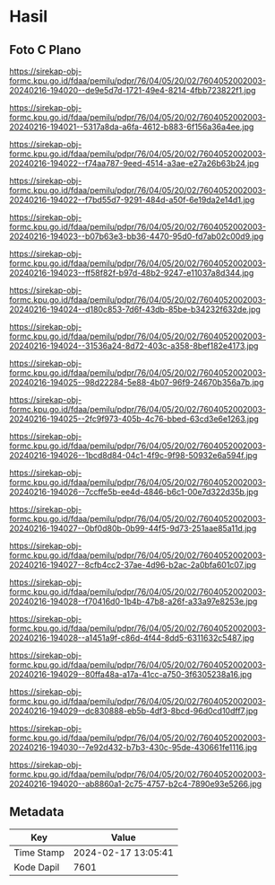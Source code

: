 # Hasil

## Foto C Plano

https://sirekap-obj-formc.kpu.go.id/fdaa/pemilu/pdpr/76/04/05/20/02/7604052002003-20240216-194020--de9e5d7d-1721-49e4-8214-4fbb723822f1.jpg

https://sirekap-obj-formc.kpu.go.id/fdaa/pemilu/pdpr/76/04/05/20/02/7604052002003-20240216-194021--5317a8da-a6fa-4612-b883-6f156a36a4ee.jpg

https://sirekap-obj-formc.kpu.go.id/fdaa/pemilu/pdpr/76/04/05/20/02/7604052002003-20240216-194022--f74aa787-9eed-4514-a3ae-e27a26b63b24.jpg

https://sirekap-obj-formc.kpu.go.id/fdaa/pemilu/pdpr/76/04/05/20/02/7604052002003-20240216-194022--f7bd55d7-9291-484d-a50f-6e19da2e14d1.jpg

https://sirekap-obj-formc.kpu.go.id/fdaa/pemilu/pdpr/76/04/05/20/02/7604052002003-20240216-194023--b07b63e3-bb36-4470-95d0-fd7ab02c00d9.jpg

https://sirekap-obj-formc.kpu.go.id/fdaa/pemilu/pdpr/76/04/05/20/02/7604052002003-20240216-194023--ff58f82f-b97d-48b2-9247-e11037a8d344.jpg

https://sirekap-obj-formc.kpu.go.id/fdaa/pemilu/pdpr/76/04/05/20/02/7604052002003-20240216-194024--d180c853-7d6f-43db-85be-b34232f632de.jpg

https://sirekap-obj-formc.kpu.go.id/fdaa/pemilu/pdpr/76/04/05/20/02/7604052002003-20240216-194024--31536a24-8d72-403c-a358-8bef182e4173.jpg

https://sirekap-obj-formc.kpu.go.id/fdaa/pemilu/pdpr/76/04/05/20/02/7604052002003-20240216-194025--98d22284-5e88-4b07-96f9-24670b356a7b.jpg

https://sirekap-obj-formc.kpu.go.id/fdaa/pemilu/pdpr/76/04/05/20/02/7604052002003-20240216-194025--2fc9f973-405b-4c76-bbed-63cd3e6e1263.jpg

https://sirekap-obj-formc.kpu.go.id/fdaa/pemilu/pdpr/76/04/05/20/02/7604052002003-20240216-194026--1bcd8d84-04c1-4f9c-9f98-50932e6a594f.jpg

https://sirekap-obj-formc.kpu.go.id/fdaa/pemilu/pdpr/76/04/05/20/02/7604052002003-20240216-194026--7ccffe5b-ee4d-4846-b6c1-00e7d322d35b.jpg

https://sirekap-obj-formc.kpu.go.id/fdaa/pemilu/pdpr/76/04/05/20/02/7604052002003-20240216-194027--0bf0d80b-0b99-44f5-9d73-251aae85a11d.jpg

https://sirekap-obj-formc.kpu.go.id/fdaa/pemilu/pdpr/76/04/05/20/02/7604052002003-20240216-194027--8cfb4cc2-37ae-4d96-b2ac-2a0bfa601c07.jpg

https://sirekap-obj-formc.kpu.go.id/fdaa/pemilu/pdpr/76/04/05/20/02/7604052002003-20240216-194028--f70416d0-1b4b-47b8-a26f-a33a97e8253e.jpg

https://sirekap-obj-formc.kpu.go.id/fdaa/pemilu/pdpr/76/04/05/20/02/7604052002003-20240216-194028--a1451a9f-c86d-4f44-8dd5-6311632c5487.jpg

https://sirekap-obj-formc.kpu.go.id/fdaa/pemilu/pdpr/76/04/05/20/02/7604052002003-20240216-194029--80ffa48a-a17a-41cc-a750-3f6305238a16.jpg

https://sirekap-obj-formc.kpu.go.id/fdaa/pemilu/pdpr/76/04/05/20/02/7604052002003-20240216-194029--dc830888-eb5b-4df3-8bcd-96d0cd10dff7.jpg

https://sirekap-obj-formc.kpu.go.id/fdaa/pemilu/pdpr/76/04/05/20/02/7604052002003-20240216-194030--7e92d432-b7b3-430c-95de-430661fe1116.jpg

https://sirekap-obj-formc.kpu.go.id/fdaa/pemilu/pdpr/76/04/05/20/02/7604052002003-20240216-194020--ab8860a1-2c75-4757-b2c4-7890e93e5266.jpg


## Metadata

| Key        | Value               |
| ---------- | ------------------- |
| Time Stamp | 2024-02-17 13:05:41 |
| Kode Dapil | 7601                |



